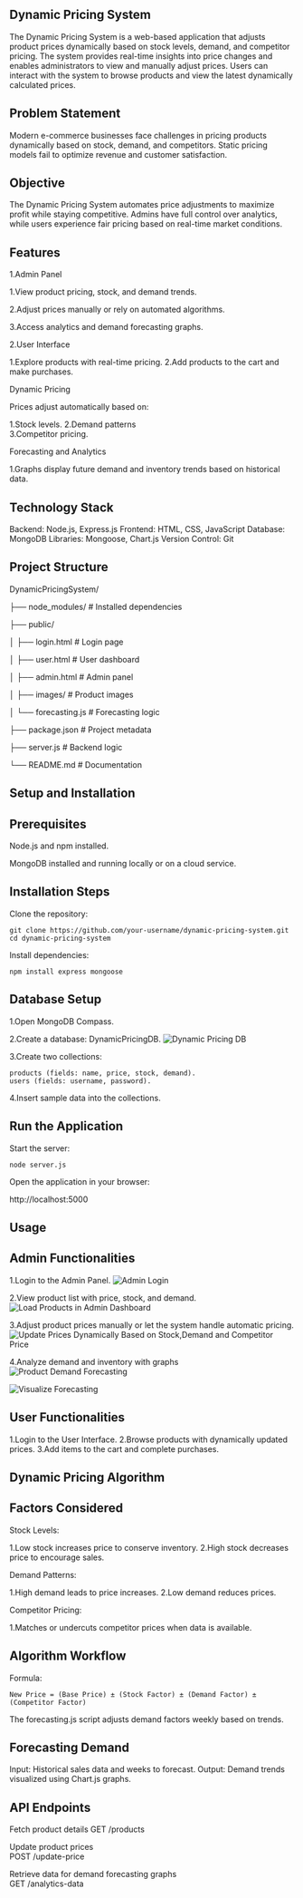
## Dynamic Pricing System

The Dynamic Pricing System is a web-based application that adjusts product prices dynamically based on stock levels, demand, and competitor pricing. The system provides real-time insights into price changes and enables administrators to view and manually adjust prices. Users can interact with the system to browse products and view the latest dynamically calculated prices.

## Problem Statement
Modern e-commerce businesses face challenges in pricing products dynamically based on stock, demand, and competitors. Static pricing models fail to optimize revenue and customer satisfaction.


## Objective
The Dynamic Pricing System automates price adjustments to maximize profit while staying competitive. Admins have full control over analytics, while users experience fair pricing based on real-time market conditions.

## Features
1.Admin Panel

   1.View product pricing, stock, and demand trends.
  
   2.Adjust prices manually or rely on automated algorithms.
  
   3.Access analytics and demand forecasting graphs.

2.User Interface
    
 1.Explore products with real-time pricing.
 2.Add products to the cart and make purchases.

Dynamic Pricing

Prices adjust automatically based on:
    
 1.Stock levels.
 2.Demand patterns   
 3.Competitor pricing.

Forecasting and Analytics

1.Graphs display future demand and inventory trends based on historical data.

## Technology Stack
Backend: Node.js, Express.js
Frontend: HTML, CSS, JavaScript
Database: MongoDB
Libraries: Mongoose, Chart.js
Version Control: Git

## Project Structure
DynamicPricingSystem/

├── node_modules/          # Installed dependencies

├── public/

│   ├── login.html         # Login page

│   ├── user.html          # User dashboard

│   ├── admin.html         # Admin panel

│   ├── images/            # Product images

│   └── forecasting.js     # Forecasting logic

├── package.json           # Project metadata

├── server.js              # Backend logic

└── README.md              # Documentation

## Setup and Installation
## Prerequisites

Node.js and npm installed.

MongoDB installed and running locally or on a cloud service.

## Installation Steps
Clone the repository:

    git clone https://github.com/your-username/dynamic-pricing-system.git
    cd dynamic-pricing-system

Install dependencies:

    npm install express mongoose
    
## Database Setup
1.Open MongoDB Compass.


2.Create a database: DynamicPricingDB.
![Dynamic Pricing DB](https://github.com/user-attachments/assets/d799cdc3-52ab-4397-8ae3-f5113b04e5ae)

3.Create two collections:
 
    products (fields: name, price, stock, demand).   
    users (fields: username, password).
    
4.Insert sample data into the collections.

## Run the Application
Start the server:

    node server.js

Open the application in your browser:

http://localhost:5000

## Usage
## Admin Functionalities


1.Login to the Admin Panel.
![Admin Login](https://github.com/user-attachments/assets/2d2c6047-3a07-4914-8fcc-61662d3f009d)

2.View product list with price, stock, and demand.
![Load Products in Admin Dashboard](https://github.com/user-attachments/assets/6db67e1c-0ebf-474e-b859-643381a9171f)

3.Adjust product prices manually or let the system handle automatic pricing.
![Update Prices Dynamically Based on Stock,Demand and Competitor Price](https://github.com/user-attachments/assets/9f684bdb-42cc-4256-8efd-bb441adcd592)

4.Analyze demand and inventory with graphs
![Product Demand Forecasting](https://github.com/user-attachments/assets/235de709-e662-48ca-8fc8-bfd718a7dda2)

![Visualize Forecasting](https://github.com/user-attachments/assets/1d3de216-e0f5-452a-a209-1261f185c9b0)

## User Functionalities

1.Login to the User Interface.
2.Browse products with dynamically updated prices.
3.Add items to the cart and complete purchases.

## Dynamic Pricing Algorithm
## Factors Considered
Stock Levels:

 1.Low stock increases price to conserve inventory.
 2.High stock decreases price to encourage sales.

Demand Patterns:

 1.High demand leads to price increases.
 2.Low demand reduces prices.

Competitor Pricing:

 1.Matches or undercuts competitor prices when data is available.
 
## Algorithm Workflow

Formula:

    New Price = (Base Price) ± (Stock Factor) ± (Demand Factor) ± (Competitor Factor)

The forecasting.js script adjusts demand factors weekly based on trends.

## Forecasting Demand

Input: Historical sales data and weeks to forecast.
Output: Demand trends visualized using Chart.js graphs.

## API Endpoints

 Fetch product details
    GET /products
 
 Update product prices    
    POST /update-price
    
 Retrieve data for demand forecasting graphs    
    GET /analytics-data
